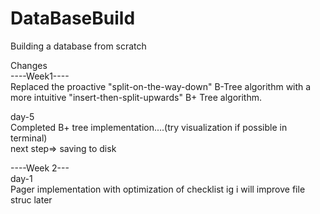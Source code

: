 # DataBaseBuild
Building a database from scratch

Changes\
----Week1----\
Replaced the proactive "split-on-the-way-down" B-Tree algorithm with a more intuitive "insert-then-split-upwards" B+ Tree algorithm.

day-5\
Completed B+ tree implementation....(try visualization if possible in terminal)\
next step=> saving to disk 

----Week 2---\
day-1\
Pager implementation with optimization of checklist
ig i will improve file struc later